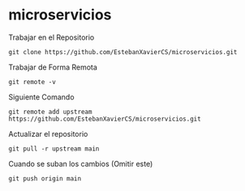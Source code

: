# microservicios

Trabajar en el Repositorio

    git clone https://github.com/EstebanXavierCS/microservicios.git
Trabajar de Forma Remota

    git remote -v

Siguiente Comando

    git remote add upstream https://github.com/EstebanXavierCS/microservicios.git


Actualizar el repositorio

    git pull -r upstream main 

Cuando se suban los cambios (Omitir este)

    git push origin main
